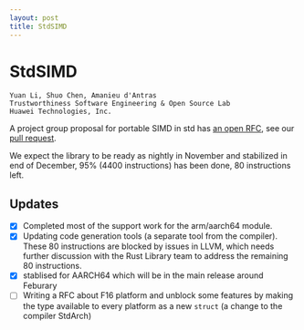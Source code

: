 ```yaml
---
layout: post
title: StdSIMD
---
```


# StdSIMD

```
Yuan Li, Shuo Chen, Amanieu d'Antras
Trustworthiness Software Engineering & Open Source Lab
Huawei Technologies, Inc.
```

A project group proposal for portable SIMD in std has [an open RFC](https://github.com/rust-lang/rust/issues/48556), 
see our [pull request](https://github.com/rust-lang/rust/pull/86546).

We expect the library to be ready as nightly in November and stabilized in end of December, 95% (4400 instructions)
has been done, 80 instructions left.


## Updates
- [x] Completed most of the support work for the arm/aarch64 module. 
- [x] Updating code generation tools (a separate tool from the compiler).  These 80 instructions are blocked by issues in LLVM, which needs further discussion with the Rust Library team to address the remaining 80 instructions.
- [x] stablised for AARCH64 which will be in the main release around Feburary
- [ ] Writing a RFC about F16 platform and unblock some features by making the type available to every platform as a new `struct` (a change to the compiler StdArch)
